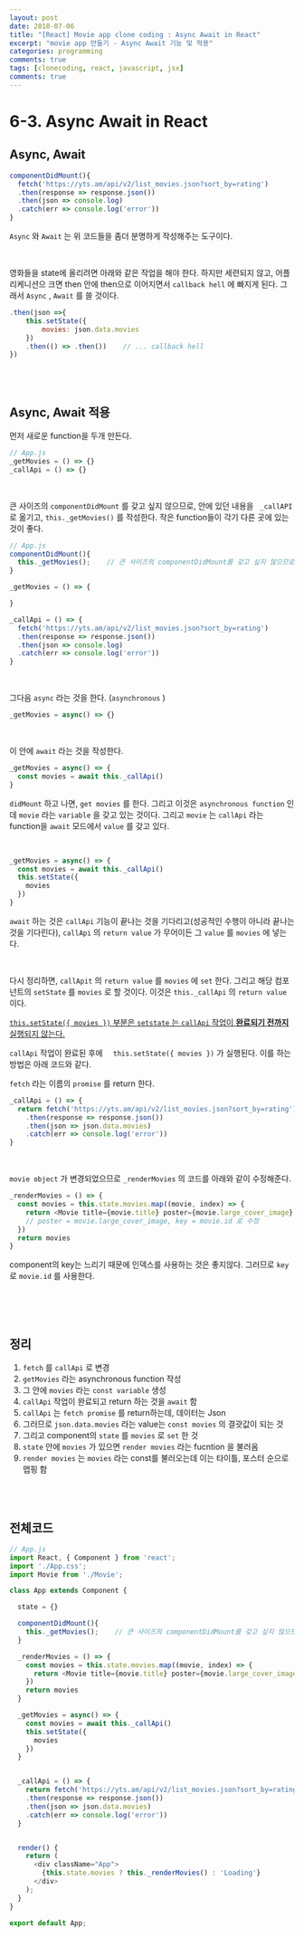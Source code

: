 ```yaml
---
layout: post
date: 2018-07-06
title: "[React] Movie app clone coding : Async Await in React"
excerpt: "movie app 만들기 - Async Await 기능 및 적용"
categories: programming
comments: true
tags: [clonecoding, react, javascript, jsx]
comments: true
---
```




# 6-3. Async Await in React

## Async, Await

```javascript
componentDidMount(){
  fetch('https://yts.am/api/v2/list_movies.json?sort_by=rating')
  .then(response => response.json())
  .then(json => console.log)
  .catch(err => console.log('error'))
}
```

`Async` 와 `Await` 는 위 코드들을 좀더 분명하게 작성해주는 도구이다.  

<br>

영화들을 state에 올리려면 아래와 같은 작업을 해야 한다.  하지만 세련되지 않고, 어플리케니션으 크면 then 안에 then으로 이어지면서 `callback hell` 에 빠지게 된다.  그래서 `Async` , `Await` 를 쓸 것이다. 

```javascript
.then(json =>{
    this.setState({
        movies: json.data.movies
    })
    .then(() => .then())    // ... callback hell
})
```

<br>

<br>

## Async, Await 적용

먼저 새로운 function을 두개 만든다.

```javascript
// App.js
_getMovies = () => {}
_callApi = () => {}
```

<br>

큰 사이즈의 `componentDidMount` 를 갖고 싶지 않으므로, 안에 있던 내용을 ` _callAPI` 로 옮기고, `this._getMovies()` 를 작성한다. 작은 function들이 각기 다른 곳에 있는 것이 좋다. 

```javascript
// App.js
componentDidMount(){
  this._getMovies();    // 큰 사이즈의 componentDidMount를 갖고 싶지 않으므로
}

_getMovies = () => {

}

_callApi = () => {
  fetch('https://yts.am/api/v2/list_movies.json?sort_by=rating')
  .then(response => response.json())
  .then(json => console.log)
  .catch(err => console.log('error'))
}
```

<br>

그다음 `async` 라는 것을 한다. (`asynchronous` )

```javascript
_getMovies = async() => {}
```

<br>

이 안에 `await` 라는 것을 작성한다.

```javascript
_getMovies = async() => {
  const movies = await this._callApi()
}
```

`didMount` 하고 나면, `get movies` 를 한다. 그리고 이것은 `asynchronous function` 인데 `movie` 라는 `variable` 을 갖고 있는 것이다. 그리고 `movie` 는  `callApi` 라는 function을 `await` 모드에서 `value` 를 갖고 있다. 

<br>

```javascript
_getMovies = async() => {
  const movies = await this._callApi()
  this.setState({
    movies
  })
}
```

`await` 하는 것은  `callApi` 기능이 끝나는 것을 기다리고(성공적인 수행이 아니라 끝나는 것을 기다린다), `callApi` 의 `return value` 가 무어이든 그 `value` 를 `movies` 에 넣는다.

<br>

다시 정리하면, `callApit` 의 `return value` 를 `movies` 에 `set` 한다. 그리고 해당 컴포넌트의 `setState` 를 `movies` 로 할 것이다. 이것은 `this._callApi` 의 `return value` 이다. 

 <u>`this.setState({ movies })` 부분은 `setstate` 는 `callApi` 작업이 **완료되기 전까지** 실행되지 않는다.</u> 

`callApi` 작업이 완료된 후에 `  this.setState({ movies })` 가 실행된다. 이를 하는 방법은 아래 코드와 같다.

`fetch` 라는 이름의 `promise` 를 return 한다.

```javascript
_callApi = () => {
  return fetch('https://yts.am/api/v2/list_movies.json?sort_by=rating')
    .then(response => response.json())
    .then(json => json.data.movies)
    .catch(err => console.log('error'))
}
```

<br>

`movie object` 가 변경되었으므로 `_renderMovies` 의 코드를 아래와 같이 수정해준다.

```javascript
_renderMovies = () => {
  const movies = this.state.movies.map((movie, index) => {
    return <Movie title={movie.title} poster={movie.large_cover_image} key={movie.id} />       
    // poster = movie.large_cover_image, key = movie.id 로 수정
  })
  return movies
}
```

component의 key는 느리기 때문에 인덱스를 사용하는 것은 좋지않다. 그러므로 `key` 로 `movie.id` 를 사용한다.

<br>

<br>

<br>

## 정리

1. `fetch` 를 `callApi` 로 변경
2. `getMovies` 라는 asynchronous function 작성
3. 그 안에 `movies` 라는 `const variable` 생성
4. `callApi` 작업이 완료되고 return 하는 것을 `await` 함
5. `callApi` 는 `fetch promise` 를 return하는데, 데이터는 Json
6. 그러므로 `json.data.movies` 라는 value는 `const movies` 의 결괏값이 되는 것
7. 그리고 component의 `state` 를 `movies` 로 `set` 한 것
8. `state` 안에 `movies` 가 있으면 `render movies` 라는 fucntion 을 불러옴
9. `render movies` 는 `movies` 라는 const를 불러오는데 이는 타이틀, 포스터 순으로 맵핑 함

<br>

<br>

## 전체코드

```javascript
// App.js
import React, { Component } from 'react';
import './App.css';
import Movie from './Movie';

class App extends Component {

  state = {}

  componentDidMount(){
    this._getMovies();    // 큰 사이즈의 componentDidMount를 갖고 싶지 않으므로
  }

  _renderMovies = () => {
    const movies = this.state.movies.map((movie, index) => {
      return <Movie title={movie.title} poster={movie.large_cover_image} key={movie.id} />
    })
    return movies
  }

  _getMovies = async() => {
    const movies = await this._callApi()
    this.setState({
      movies
    })
  }


  _callApi = () => {
    return fetch('https://yts.am/api/v2/list_movies.json?sort_by=rating')
    .then(response => response.json())
    .then(json => json.data.movies)
    .catch(err => console.log('error'))
  }


  render() {
    return (
      <div className="App">
        {this.state.movies ? this._renderMovies() : 'Loading'}
      </div>
    );
  }
}

export default App;
```

